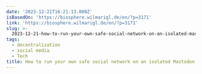 ```yaml
---
date: '2023-12-21T16:21:13.000Z'
isBasedOn: 'https://biosphere.wilmarigl.de/en/?p=3171'
link: 'https://biosphere.wilmarigl.de/en/?p=3171'
slug: >-
  2023-12-21-how-to-run-your-own-safe-social-network-on-an-isolated-mastodon-instance-l
tags:
  - decentralization
  - social media
  - Tech
title: How to run your own safe social network on an isolated Mastodon instance (L
---
```


